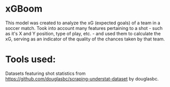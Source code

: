 # xGBoom
This model was created to analyze the xG (expected goals) of a team in a soccer match. Took into account many features pertaining to a shot - such as it's X and Y position, type of play, etc. - and used them to calculate the xG, serving as an indicator of the quality of the chances taken by that team.








# Tools used: 
Datasets featuring shot statistics from https://github.com/douglasbc/scraping-understat-dataset by douglasbc.
